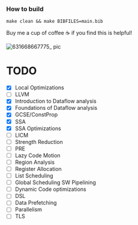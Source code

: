 
### How to build

```
make clean && make BIBFILES=main.bib
```


Buy me a cup of coffee ☕️ if you find this is helpful! 

![631668667775_ pic](https://user-images.githubusercontent.com/45984215/202376581-4837a283-4812-4063-82bc-cc9c3101d3a5.jpg)


# TODO

- [X] Local Optimizations
- [ ] LLVM
- [X] Introduction to Dataflow analysis
- [X] Foundations of Dataflow analysis
- [X] GCSE/ConstProp
- [X] SSA
- [X] SSA Optimizations 
- [ ] LICM
- [ ] Strength Reduction
- [ ] PRE
- [ ] Lazy Code Motion
- [ ] Region Analysis
- [ ] Register Allocation
- [ ] List Scheduling
- [ ] Global Scheduling SW Pipelining
- [ ] Dynamic Code optimizations
- [ ] DSL
- [ ] Data Prefetching
- [ ] Parallelism
- [ ] TLS
